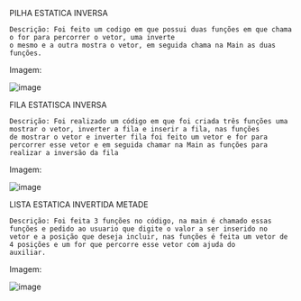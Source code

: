 PILHA ESTATICA INVERSA

    Descrição: Foi feito um codigo em que possui duas funções em que chama o for para percorrer o vetor, uma inverte
    o mesmo e a outra mostra o vetor, em seguida chama na Main as duas funções.

Imagem: 

![image](https://user-images.githubusercontent.com/101759423/204676780-8974920e-a244-4cd8-8107-e898694ba078.png)

FILA ESTATISCA INVERSA

    Descrição: Foi realizado um código em que foi criada três funções uma mostrar o vetor, inverter a fila e inserir a fila, nas funções
    de mostrar o vetor e inverter fila foi feito um vetor e for para percorrer esse vetor e em seguida chamar na Main as funções para
    realizar a inversão da fila

Imagem:

![image](https://user-images.githubusercontent.com/101759423/206569603-ef8a890c-b2a7-408e-8df7-711930b35ed8.png)

LISTA ESTATICA INVERTIDA METADE

    Descrição: Foi feita 3 funções no código, na main é chamado essas funções e pedido ao usuario que digite o valor a ser inserido no
    vetor e a posição que deseja incluir, nas funções é feita um vetor de 4 posições e um for que percorre esse vetor com ajuda do
    auxiliar.

Imagem:

![image](https://user-images.githubusercontent.com/101759423/206874646-6785dfb3-03ce-4119-8498-c033326f9b7d.png)
